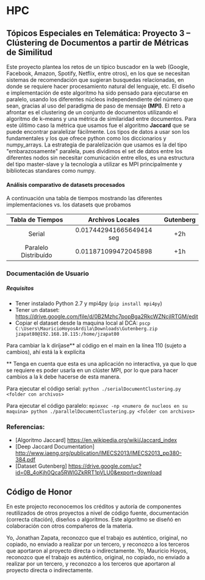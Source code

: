 # HPC
## Tópicos Especiales en Telemática: Proyecto 3 – Clústering de Documentos a partir de Métricas de Similitud

Este proyecto plantea los retos de un típico buscador en la web (Google, Facebook, Amazon, Spotify, Netflix, entre otros), en los que se necesitan sistemas de recomendación que sugieran busquedas relacionadas, en donde se requiere hacer procesamiento natural del lenguaje, etc. 
El diseño e implementación de este algoritmo ha sido pensado para ejecutarse en paralelo, usando los diferentes núcleos independendiente del número que sean, gracias al uso del paradigma de paso de mensaje **(MPI)**.
El reto a afrontar es el clustering de un conjunto de documentos utilizando el algoritmo de k–means y una métrica de similaridad entre documentos. Para este úlitimo caso la métrica que usamos fue el algoritmo **Jaccard** que se puede encontrar paralelizar fácilmente. Los tipos de datos a usar son los fundamentales y los que ofrece python como los diccionarios y numpy_arrays. La estrategia de paralelización que usamos es la del tipo "embarazosamente" paralela, pues dividimos el set de datos entre los diferentes nodos sin necesitar comunicación entre ellos, es una estructura del tipo master-slave y la tecnología a utilizar es MPI principalmente y bibliotecas standares como numpy.

#### Análisis comparativo de datasets procesados

A continuación una tabla de tiempos mostrando las diferentes implementaciones vs. los datasets que probamos

| __Tabla de Tiempos__ | __Archivos Locales__ | __Gutenberg__ 
| :-----------:     | :------: | :------: |
| Serial         |  0.017442941665649414 seg   | +2h
| Paralelo Distribuído  | 0.011871099472045898   | +1h

### Documentación de Usuario

##### Requisitos
* Tener instalado Python 2.7 y mpi4py (`pip install mpi4py`)
* Tener un dataset: https://drive.google.com/file/d/0B2Mzhc7popBga2RkcWZNcjlRTGM/edit
* Copiar el dataset desde la maquina local al DCA:
`pscp C:\Users\MauricioHoyosArdila\Downloads\Gutenberg.zip jzapat80@192.168.10.115:/home/jzapat80`

Para cambiar la k diríjase** al código en el main en la línea 110 (sujeto a cambios), ahí está la k explícita

** Tenga en cuenta que esta es una aplicación no interactiva, ya que lo que se requiere es poder usarla en un clúster MPI, por lo que para hacer cambios a la k debe hacerse de esta manera.

Para ejecutar el código serial:
`python ./serialDocumentClustering.py <folder con archivos>`

Para ejecutar el código paralelo:
`mpiexec -np <numero de nucleos en su maquina> python ./parallelDocumentClustering.py <folder con archivos>`

### Referencias:

* [Algoritmo Jaccard] https://en.wikipedia.org/wiki/Jaccard_index
* [Deep Jaccard Documentation] http://www.iaeng.org/publication/IMECS2013/IMECS2013_pp380-384.pdf
* [Dataset Gutenberg] https://drive.google.com/uc?id=0B_4oKjh0Qca5RWlGZkRRT1pVLU0&export=download

## Código de Honor

En este projecto reconocemos los créditos y autoría de componentes reutilizados de otros proyectos a nivel de código fuente,
documentación (correcta citación), diseños o algoritmos. Este algoritmo se diseñó en colaboración con otros compañeros de la materia.

Yo, Jonathan Zapata, reconozco que el trabajo es auténtico, original, no copiado, no enviado a realizar por un tercero, y reconozco a los terceros que aportaron al proyecto directa o indirectamente.
Yo, Mauricio Hoyos, reconozco que el trabajo es auténtico, original, no copiado, no enviado a realizar por un tercero, y reconozco a los terceros que aportaron al proyecto directa o indirectamente.


